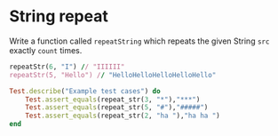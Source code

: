 # String repeat



Write a function called `repeatString` which repeats the given String `src` exactly `count` times.

```ruby
repeatStr(6, "I") // "IIIIII"
repeatStr(5, "Hello") // "HelloHelloHelloHelloHello"
```



```ruby
Test.describe("Example test cases") do
    Test.assert_equals(repeat_str(3, "*"),"***")
    Test.assert_equals(repeat_str(5, "#"),"#####")
    Test.assert_equals(repeat_str(2, "ha "),"ha ha ")
end
```


